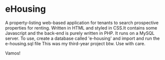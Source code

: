 # eHousing
A property-listing web-based application for tenants to search prospective properties for renting.
Written in HTML and styled in CSS.It contains some Javascript and the back-end is purely written in PHP.
It runs on a MySQL server.
To use, create a database called 'e-housing' and import and run the e-housing.sql file
This was my third-year project btw. Use with care.

Vamos!

